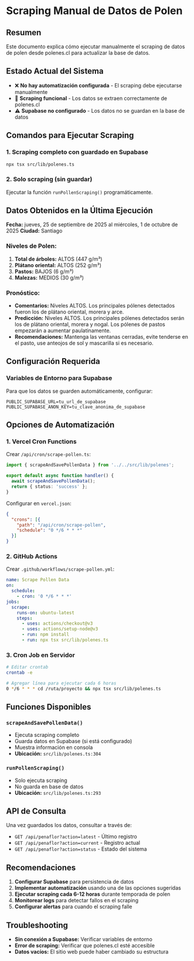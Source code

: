 # Scraping Manual de Datos de Polen

## Resumen

Este documento explica cómo ejecutar manualmente el scraping de datos de polen desde polenes.cl para actualizar la base de datos.

## Estado Actual del Sistema

- ❌ **No hay automatización configurada** - El scraping debe ejecutarse manualmente
- 🔄 **Scraping funcional** - Los datos se extraen correctamente de polenes.cl
- ⚠️ **Supabase no configurado** - Los datos no se guardan en la base de datos

## Comandos para Ejecutar Scraping

### 1. Scraping completo con guardado en Supabase
```bash
npx tsx src/lib/polenes.ts
```

### 2. Solo scraping (sin guardar)
Ejecutar la función `runPollenScraping()` programáticamente.

## Datos Obtenidos en la Última Ejecución

**Fecha:** jueves, 25 de septiembre de 2025 al miércoles, 1 de octubre de 2025
**Ciudad:** Santiago

### Niveles de Polen:
1. **Total de árboles:** ALTOS (447 g/m³)
2. **Plátano oriental:** ALTOS (252 g/m³) 
3. **Pastos:** BAJOS (6 g/m³)
4. **Malezas:** MEDIOS (30 g/m³)

### Pronóstico:
- **Comentarios:** Niveles ALTOS. Los principales pólenes detectados fueron los de plátano oriental, morera y arce.
- **Predicción:** Niveles ALTOS. Los principales pólenes detectados serán los de plátano oriental, morera y nogal. Los pólenes de pastos empezarán a aumentar paulatinamente.
- **Recomendaciones:** Mantenga las ventanas cerradas, evite tenderse en el pasto, use anteojos de sol y mascarilla si es necesario.

## Configuración Requerida

### Variables de Entorno para Supabase
Para que los datos se guarden automáticamente, configurar:

```env
PUBLIC_SUPABASE_URL=tu_url_de_supabase
PUBLIC_SUPABASE_ANON_KEY=tu_clave_anonima_de_supabase
```

## Opciones de Automatización

### 1. Vercel Cron Functions
Crear `/api/cron/scrape-pollen.ts`:
```typescript
import { scrapeAndSavePollenData } from '../../src/lib/polenes';

export default async function handler() {
  await scrapeAndSavePollenData();
  return { status: 'success' };
}
```

Configurar en `vercel.json`:
```json
{
  "crons": [{
    "path": "/api/cron/scrape-pollen",
    "schedule": "0 */6 * * *"
  }]
}
```

### 2. GitHub Actions
Crear `.github/workflows/scrape-pollen.yml`:
```yaml
name: Scrape Pollen Data
on:
  schedule:
    - cron: '0 */6 * * *'
jobs:
  scrape:
    runs-on: ubuntu-latest
    steps:
      - uses: actions/checkout@v3
      - uses: actions/setup-node@v3
      - run: npm install
      - run: npx tsx src/lib/polenes.ts
```

### 3. Cron Job en Servidor
```bash
# Editar crontab
crontab -e

# Agregar línea para ejecutar cada 6 horas
0 */6 * * * cd /ruta/proyecto && npx tsx src/lib/polenes.ts
```

## Funciones Disponibles

### `scrapeAndSavePollenData()`
- Ejecuta scraping completo
- Guarda datos en Supabase (si está configurado)
- Muestra información en consola
- **Ubicación:** `src/lib/polenes.ts:304`

### `runPollenScraping()`
- Solo ejecuta scraping
- No guarda en base de datos
- **Ubicación:** `src/lib/polenes.ts:293`

## API de Consulta

Una vez guardados los datos, consultar a través de:
- `GET /api/penaflor?action=latest` - Último registro
- `GET /api/penaflor?action=current` - Registro actual
- `GET /api/penaflor?action=status` - Estado del sistema

## Recomendaciones

1. **Configurar Supabase** para persistencia de datos
2. **Implementar automatización** usando una de las opciones sugeridas
3. **Ejecutar scraping cada 6-12 horas** durante temporada de polen
4. **Monitorear logs** para detectar fallos en el scraping
5. **Configurar alertas** para cuando el scraping falle

## Troubleshooting

- **Sin conexión a Supabase:** Verificar variables de entorno
- **Error de scraping:** Verificar que polenes.cl esté accesible
- **Datos vacíos:** El sitio web puede haber cambiado su estructura